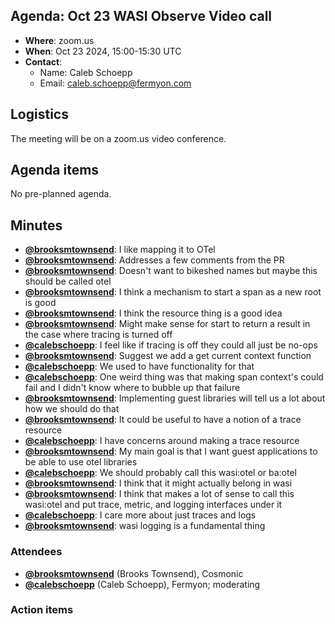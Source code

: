 ## Agenda: Oct 23 WASI Observe Video call

- **Where**: zoom.us
- **When**: Oct 23 2024, 15:00-15:30 UTC
- **Contact**:
  - Name: Caleb Schoepp
  - Email: caleb.schoepp@fermyon.com

## Logistics

The meeting will be on a zoom.us video conference.

## Agenda items

No pre-planned agenda.

## Minutes

- [**@brooksmtownsend**][bt]: I like mapping it to OTel
- [**@brooksmtownsend**][bt]: Addresses a few comments from the PR
- [**@brooksmtownsend**][bt]: Doesn't want to bikeshed names but maybe this should be called otel
- [**@brooksmtownsend**][bt]: I think a mechanism to start a span as a new root is good
- [**@brooksmtownsend**][bt]: I think the resource thing is a good idea
- [**@brooksmtownsend**][bt]: Might make sense for start to return a result in the case where tracing is turned off
- [**@calebschoepp**][cs]: I feel like if tracing is off they could all just be no-ops
- [**@brooksmtownsend**][bt]: Suggest we add a get current context function
- [**@calebschoepp**][cs]: We used to have functionality for that
- [**@calebschoepp**][cs]: One weird thing was that making span context's could fail and I didn't know where to bubble up that failure
- [**@brooksmtownsend**][bt]: Implementing guest libraries will tell us a lot about how we should do that
- [**@brooksmtownsend**][bt]: It could be useful to have a notion of a trace resource
- [**@calebschoepp**][cs]: I have concerns around making a trace resource
- [**@brooksmtownsend**][bt]: My main goal is that I want guest applications to be able to use otel libraries
- [**@calebschoepp**][cs]: We should probably call this wasi:otel or ba:otel
- [**@brooksmtownsend**][bt]: I think that it might actually belong in wasi
- [**@brooksmtownsend**][bt]: I think that makes a lot of sense to call this wasi:otel and put trace, metric, and logging interfaces under it
- [**@calebschoepp**][cs]: I care more about just traces and logs
- [**@brooksmtownsend**][bt]: wasi logging is a fundamental thing

### Attendees

- [**@brooksmtownsend**][bt] (Brooks Townsend), Cosmonic
- [**@calebschoepp**][cs] (Caleb Schoepp), Fermyon; moderating

### Action items

[cs]: https://github.com/calebschoepp
[bt]: https://github.com/brooksmtownsend
